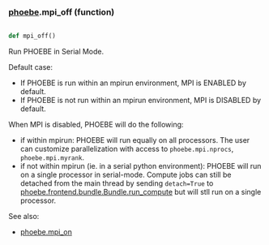 ### [phoebe](phoebe.md).mpi_off (function)


```py

def mpi_off()

```



Run PHOEBE in Serial Mode.

Default case:
* If PHOEBE is run within an mpirun environment, MPI is ENABLED by default.
* If PHOEBE is not run within an mpirun environment, MPI is DISABLED by default.

When MPI is disabled, PHOEBE will do the following:
* if within mpirun: PHOEBE will run equally on all processors.  The user can
    customize parallelization with access to `phoebe.mpi.nprocs`,
    `phoebe.mpi.myrank`.
* if not within mpirun (ie. in a serial python environment): PHOEBE will
    run on a single processor in serial-mode.  Compute jobs can still
    be detached from the main thread by sending `detach=True` to
    [phoebe.frontend.bundle.Bundle.run_compute](phoebe.frontend.bundle.Bundle.run_compute.md) but will stll run
    on a single processor.

See also:
* [phoebe.mpi_on](phoebe.mpi_on.md)

